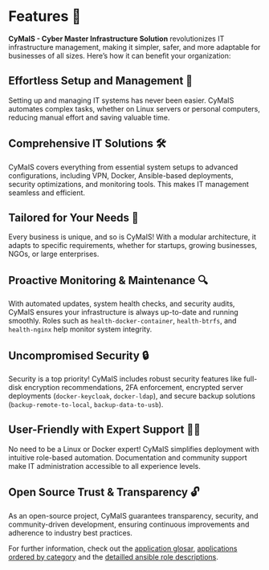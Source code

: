 # Features 🚀

**CyMaIS - Cyber Master Infrastructure Solution** revolutionizes IT infrastructure management, making it simpler, safer, and more adaptable for businesses of all sizes. Here’s how it can benefit your organization:

## Effortless Setup and Management 🚀
Setting up and managing IT systems has never been easier. CyMaIS automates complex tasks, whether on Linux servers or personal computers, reducing manual effort and saving valuable time.

## Comprehensive IT Solutions 🛠️
CyMaIS covers everything from essential system setups to advanced configurations, including VPN, Docker, Ansible-based deployments, security optimizations, and monitoring tools. This makes IT management seamless and efficient.

## Tailored for Your Needs 🎯
Every business is unique, and so is CyMaIS! With a modular architecture, it adapts to specific requirements, whether for startups, growing businesses, NGOs, or large enterprises.

## Proactive Monitoring & Maintenance 🔍
With automated updates, system health checks, and security audits, CyMaIS ensures your infrastructure is always up-to-date and running smoothly. Roles such as `health-docker-container`, `health-btrfs`, and `health-nginx` help monitor system integrity.

## Uncompromised Security 🔒
Security is a top priority! CyMaIS includes robust security features like full-disk encryption recommendations, 2FA enforcement, encrypted server deployments (`docker-keycloak`, `docker-ldap`), and secure backup solutions (`backup-remote-to-local`, `backup-data-to-usb`).

## User-Friendly with Expert Support 👩‍💻
No need to be a Linux or Docker expert! CyMaIS simplifies deployment with intuitive role-based automation. Documentation and community support make IT administration accessible to all experience levels.

## Open Source Trust & Transparency 🔓
As an open-source project, CyMaIS guarantees transparency, security, and community-driven development, ensuring continuous improvements and adherence to industry best practices.

For further information, check out the [application glosar](roles/application_glosar), [applications ordered by category](roles/application_categories) and the [detailled ansible role descriptions](roles/ansible_role_glosar).
